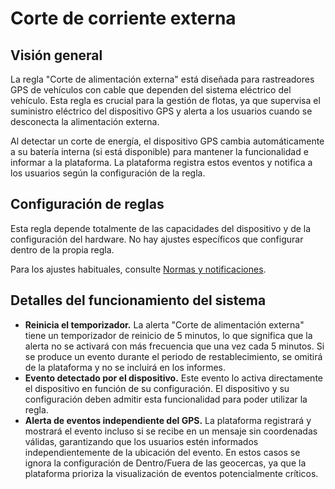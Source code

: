 # Corte de corriente externa

## Visión general

La regla "Corte de alimentación externa" está diseñada para rastreadores GPS de vehículos con cable que dependen del sistema eléctrico del vehículo. Esta regla es crucial para la gestión de flotas, ya que supervisa el suministro eléctrico del dispositivo GPS y alerta a los usuarios cuando se desconecta la alimentación externa.

Al detectar un corte de energía, el dispositivo GPS cambia automáticamente a su batería interna (si está disponible) para mantener la funcionalidad e informar a la plataforma. La plataforma registra estos eventos y notifica a los usuarios según la configuración de la regla.

## Configuración de reglas

Esta regla depende totalmente de las capacidades del dispositivo y de la configuración del hardware. No hay ajustes específicos que configurar dentro de la propia regla.

Para los ajustes habituales, consulte [Normas y notificaciones](../../reglas-y-alertas.md).

## Detalles del funcionamiento del sistema

- **Reinicia el temporizador.** La alerta "Corte de alimentación externa" tiene un temporizador de reinicio de 5 minutos, lo que significa que la alerta no se activará con más frecuencia que una vez cada 5 minutos. Si se produce un evento durante el periodo de restablecimiento, se omitirá de la plataforma y no se incluirá en los informes.
- **Evento detectado por el dispositivo.** Este evento lo activa directamente el dispositivo en función de su configuración. El dispositivo y su configuración deben admitir esta funcionalidad para poder utilizar la regla.
- **Alerta de eventos independiente del GPS.** La plataforma registrará y mostrará el evento incluso si se recibe en un mensaje sin coordenadas válidas, garantizando que los usuarios estén informados independientemente de la ubicación del evento. En estos casos se ignora la configuración de Dentro/Fuera de las geocercas, ya que la plataforma prioriza la visualización de eventos potencialmente críticos.